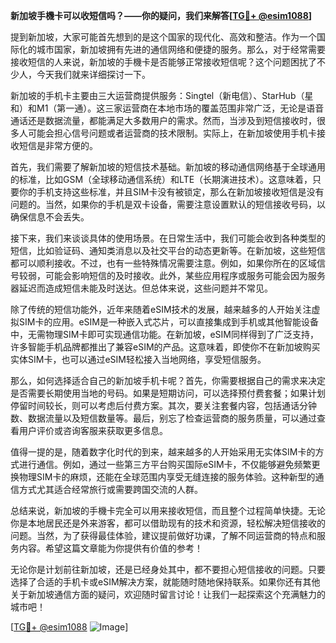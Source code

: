 **新加坡手機卡可以收短信吗？——你的疑问，我们来解答[[TG💪+ @esim1088](https://t.me/s/esim1088)]**

提到新加坡，大家可能首先想到的是这个国家的现代化、高效和整洁。作为一个国际化的城市国家，新加坡拥有先进的通信网络和便捷的服务。那么，对于经常需要接收短信的人来说，新加坡的手機卡是否能够正常接收短信呢？这个问题困扰了不少人，今天我们就来详细探讨一下。

新加坡的手机卡主要由三大运营商提供服务：Singtel（新电信）、StarHub（星和）和M1（第一通）。这三家运营商在本地市场的覆盖范围非常广泛，无论是语音通话还是数据流量，都能满足大多数用户的需求。然而，当涉及到短信接收时，很多人可能会担心信号问题或者运营商的技术限制。实际上，在新加坡使用手机卡接收短信是非常方便的。

首先，我们需要了解新加坡的短信技术基础。新加坡的移动通信网络基于全球通用的标准，比如GSM（全球移动通信系统）和LTE（长期演进技术）。这意味着，只要你的手机支持这些标准，并且SIM卡没有被锁定，那么在新加坡接收短信是没有问题的。当然，如果你的手机是双卡设备，需要注意设置默认的短信接收号码，以确保信息不会丢失。

接下来，我们来谈谈具体的使用场景。在日常生活中，我们可能会收到各种类型的短信，比如验证码、通知类消息以及社交平台的动态更新等。在新加坡，这些短信都可以顺利接收。不过，也有一些特殊情况需要注意。例如，如果你所在的区域信号较弱，可能会影响短信的及时接收。此外，某些应用程序或服务可能会因为服务器延迟而造成短信未能及时送达。但总体来说，这些问题并不常见。

除了传统的短信功能外，近年来随着eSIM技术的发展，越来越多的人开始关注虚拟SIM卡的应用。eSIM是一种嵌入式芯片，可以直接集成到手机或其他智能设备中，无需物理SIM卡即可实现通信功能。在新加坡，eSIM同样得到了广泛支持，许多智能手机品牌都推出了兼容eSIM的产品。这意味着，即使你不在新加坡购买实体SIM卡，也可以通过eSIM轻松接入当地网络，享受短信服务。

那么，如何选择适合自己的新加坡手机卡呢？首先，你需要根据自己的需求来决定是否需要长期使用当地的号码。如果是短期访问，可以选择预付费套餐；如果计划停留时间较长，则可以考虑后付费方案。其次，要关注套餐内容，包括通话分钟数、数据流量以及短信数量等。最后，别忘了检查运营商的服务质量，可以通过查看用户评价或咨询客服来获取更多信息。

值得一提的是，随着数字化时代的到来，越来越多的人开始采用无实体SIM卡的方式进行通信。例如，通过一些第三方平台购买国际eSIM卡，不仅能够避免频繁更换物理SIM卡的麻烦，还能在全球范围内享受无缝连接的服务体验。这种新型的通信方式尤其适合经常旅行或需要跨国交流的人群。

总结来说，新加坡的手機卡完全可以用来接收短信，而且整个过程简单快捷。无论你是本地居民还是外来游客，都可以借助现有的技术和资源，轻松解决短信接收的问题。当然，为了获得最佳体验，建议提前做好功课，了解不同运营商的特点和服务内容。希望这篇文章能为你提供有价值的参考！

无论你是计划前往新加坡，还是已经身处其中，都不要担心短信接收的问题。只要选择了合适的手机卡或eSIM解决方案，就能随时随地保持联系。如果你还有其他关于新加坡通信方面的疑问，欢迎随时留言讨论！让我们一起探索这个充满魅力的城市吧！

[[TG💪+ @esim1088](https://t.me/s/esim1088) ![Image](https://i.postimg.cc/4NQfJmqS/Snipaste-2025-05-13-00-14-12.png)]